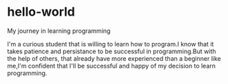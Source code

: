 # hello-world

My journey in learning programming

I'm a curious student that is willing to learn how to program.I know that it takes patience and persistance to be successful in programming.But with the help of others, that already have more experienced than a beginner like me,I'm confident that I'll be successful and happy of my decision to learn programming.
